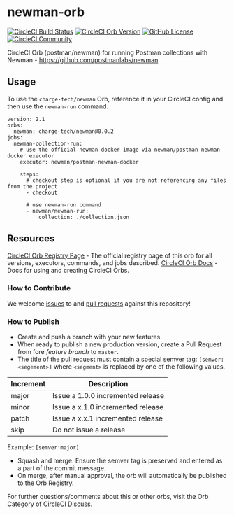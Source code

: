 # newman-orb

[![CircleCI Build Status](https://circleci.com/gh/charge-tech/newman-orb.svg?style=shield "CircleCI Build Status")](https://circleci.com/gh/charge-tech/newman-orb) [![CircleCI Orb Version](https://img.shields.io/badge/endpoint.svg?url=https://badges.circleci.io/orb/charge-tech/newman-orb)](https://circleci.com/orbs/registry/orb/charge-tech/newman-orb) [![GitHub License](https://img.shields.io/badge/license-MIT-lightgrey.svg)](https://raw.githubusercontent.com/charge-tech/newman-orb/master/LICENSE) [![CircleCI Community](https://img.shields.io/badge/community-CircleCI%20Discuss-343434.svg)](https://discuss.circleci.com/c/ecosystem/orbs)

CircleCI Orb (postman/newman) for running Postman collections with Newman - https://github.com/postmanlabs/newman


## Usage
To use the `charge-tech/newman` Orb, reference it in your CircleCI config and then use the `newman-run` command.
```
version: 2.1
orbs:
  newman: charge-tech/newman@0.0.2
jobs:
  newman-collection-run:
    # use the official newman docker image via newman/postman-newman-docker executor
    executor: newman/postman-newman-docker
    
    steps:
      # checkout step is optional if you are not referencing any files from the project
      - checkout
      
      # use newman-run command
      - newman/newman-run:
          collection: ./collection.json
```

## Resources

[CircleCI Orb Registry Page](https://circleci.com/orbs/registry/orb/charge-tech/newman-orb) - The official registry page of this orb for all versions, executors, commands, and jobs described.
[CircleCI Orb Docs](https://circleci.com/docs/2.0/orb-intro/#section=configuration) - Docs for using and creating CircleCI Orbs.

### How to Contribute

We welcome [issues](https://github.com/charge-tech/newman-orb/issues) to and [pull requests](https://github.com/charge-tech/newman-orb/pulls) against this repository!

### How to Publish
* Create and push a branch with your new features.
* When ready to publish a new production version, create a Pull Request from fore _feature branch_ to `master`.
* The title of the pull request must contain a special semver tag: `[semver:<segement>]` where `<segment>` is replaced by one of the following values.

| Increment | Description|
| ----------| -----------|
| major     | Issue a 1.0.0 incremented release|
| minor     | Issue a x.1.0 incremented release|
| patch     | Issue a x.x.1 incremented release|
| skip      | Do not issue a release|

Example: `[semver:major]`

* Squash and merge. Ensure the semver tag is preserved and entered as a part of the commit message.
* On merge, after manual approval, the orb will automatically be published to the Orb Registry.


For further questions/comments about this or other orbs, visit the Orb Category of [CircleCI Discuss](https://discuss.circleci.com/c/orbs).

